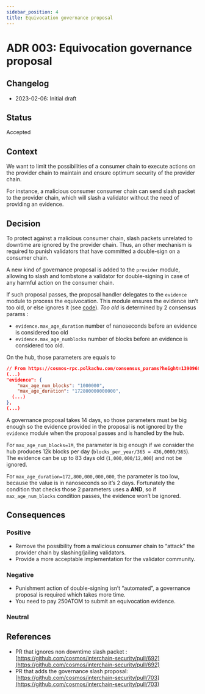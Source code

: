 ```yaml
---
sidebar_position: 4
title: Equivocation governance proposal
---
```

# ADR 003: Equivocation governance proposal

## Changelog
* 2023-02-06: Initial draft

## Status

Accepted

## Context

We want to limit the possibilities of a consumer chain to execute actions on the provider chain to maintain and ensure optimum security of the provider chain.

For instance, a malicious consumer consumer chain can send slash packet to the provider chain, which will slash a validator without the need of providing an evidence.

## Decision

To protect against a malicious consumer chain, slash packets unrelated to downtime are ignored by the provider chain. Thus, an other mechanism is required to punish validators that have committed a double-sign on a consumer chain.

A new kind of governance proposal is added to the `provider` module, allowing to slash and tombstone a validator for double-signing in case of any harmful action on the consumer chain.

If such proposal passes, the proposal handler delegates to the `evidence` module to process the equivocation. This module ensures the evidence isn’t too old, or else ignores it (see [code](https://github.com/cosmos/cosmos-sdk/blob/21021b837882d1d40f1d79bcbc4fad2e79a3fefe/x/evidence/keeper/infraction.go#L54-L62)). *Too old* is determined by 2 consensus params : 

- `evidence.max_age_duration` number of nanoseconds before an evidence is considered too old
- `evidence.max_age_numblocks` number of blocks before an evidence is considered too old.

On the hub, those parameters are equals to 

```json
// From https://cosmos-rpc.polkachu.com/consensus_params?height=13909682
(...)
"evidence": {
	"max_age_num_blocks": "1000000",
	"max_age_duration": "172800000000000",
  (...)
},
(...)
```

A governance proposal takes 14 days, so those parameters must be big enough so the evidence provided in the proposal is not ignored by the `evidence` module when the proposal passes and is handled by the hub.

For `max_age_num_blocks=1M`, the parameter is big enough if we consider the hub produces 12k blocks per day (`blocks_per_year/365 = 436,0000/365`). The evidence can be up to 83 days old (`1,000,000/12,000`) and not be ignored.

For `max_age_duration=172,800,000,000,000`, the parameter is too low, because the value is in nanoseconds so it’s 2 days. Fortunately the condition that checks those 2 parameters uses a **AND**, so if `max_age_num_blocks` condition passes, the evidence won’t be ignored.

## Consequences

### Positive

* Remove the possibility from a malicious consumer chain to “attack” the provider chain by slashing/jailing validators.
* Provide a more acceptable implementation for the validator community.

### Negative

* Punishment action of double-signing isn’t “automated”, a governance proposal is required which takes more time.
* You need to pay 250ATOM to submit an equivocation evidence.

### Neutral

## References

* PR that ignores non downtime slash packet : [https://github.com/cosmos/interchain-security/pull/692](https://github.com/cosmos/interchain-security/pull/692)
* PR that adds the governance slash proposal: [https://github.com/cosmos/interchain-security/pull/703](https://github.com/cosmos/interchain-security/pull/703)
